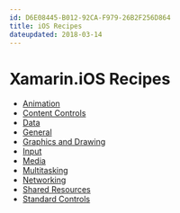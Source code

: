 ```yaml
---
id: D6E08445-B012-92CA-F979-26B2F256D864
title: iOS Recipes
dateupdated: 2018-03-14
---
```


Xamarin.iOS Recipes
===================

-  [Animation](animation)
-  [Content Controls](content_controls)
-  [Data](data) 
-  [General](general)
-  [Graphics and Drawing](graphics_and_drawing)
-  [Input](input)
-  [Media](media)
-  [Multitasking](multitasking)
-  [Networking](network)
-  [Shared Resources](shared_resources)
-  [Standard Controls](standard_controls)


